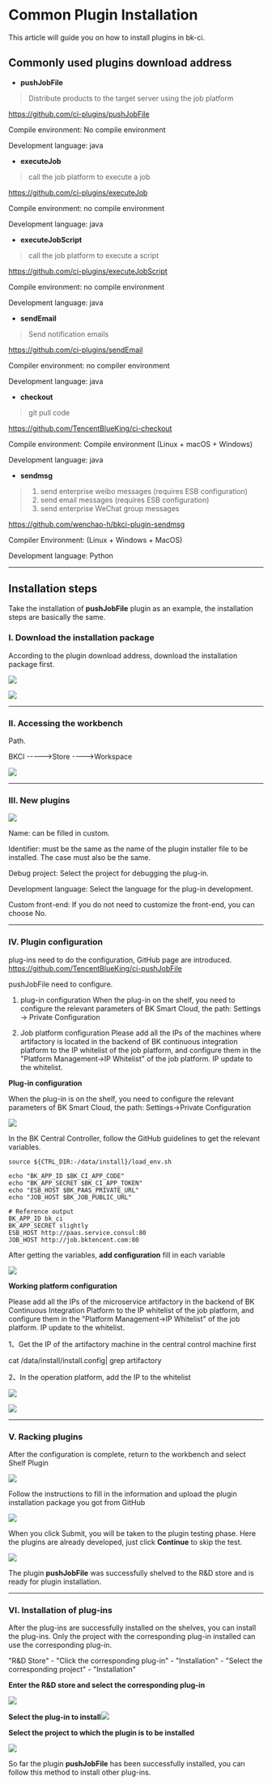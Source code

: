 # Common Plugin Installation

This article will guide you on how to install plugins in bk-ci.

## Commonly used plugins download address

* **pushJobFile**

> Distribute products to the target server using the job platform

https://github.com/ci-plugins/pushJobFile

Compile environment: No compile environment

Development language: java



* **executeJob**

> call the job platform to execute a job

https://github.com/ci-plugins/executeJob

Compile environment: no compile environment

Development language: java



* **executeJobScript**

> call the job platform to execute a script

https://github.com/ci-plugins/executeJobScript

Compile environment: no compile environment

Development language: java



* **sendEmail**

> Send notification emails

https://github.com/ci-plugins/sendEmail

Compiler environment: no compiler environment

Development language: java



* **checkout**

> git pull code

https://github.com/TencentBlueKing/ci-checkout

Compile environment: Compile environment (Linux + macOS + Windows)

Development language: java



* **sendmsg**

> 1. send enterprise weibo messages (requires ESB configuration)
> 2. send email messages (requires ESB configuration)
> 3. send enterprise WeChat group messages

https://github.com/wenchao-h/bkci-plugin-sendmsg

Compiler Environment: (Linux + Windows + MacOS)

Development language: Python

---

## Installation steps

Take the installation of **pushJobFile** plugin as an example, the installation steps are basically the same.

### I. Download the installation package

According to the plugin download address, download the installation package first.

![](../../.gitbook/assets/download_plugin_zip.png)

![](../../.gitbook/assets/download_plugin_zip2.png)

---

### II. Accessing the workbench

Path.

BKCI ----->Store ---->Workspace

![](../../.gitbook/assets/toworktable.png)

---

### III. New plugins

![](../../.gitbook/assets/add_plugin.png)

Name: can be filled in custom.

Identifier: must be the same as the name of the plugin installer file to be installed. The case must also be the same.

Debug project: Select the project for debugging the plug-in.

Development language: Select the language for the plug-in development.

Custom front-end: If you do not need to customize the front-end, you can choose No.

---

### IV. Plugin configuration

plug-ins need to do the configuration, GitHub page are introduced. https://github.com/TencentBlueKing/ci-pushJobFile

pushJobFile need to configure.

1. plug-in configuration
When the plug-in on the shelf, you need to configure the relevant parameters of BK Smart Cloud, the path: Settings -> Private Configuration

2. Job platform configuration
Please add all the IPs of the machines where artifactory is located in the backend of BK continuous integration platform to the IP whitelist of the job platform, and configure them in the "Platform Management->IP Whitelist" of the job platform. IP update to the whitelist.



**Plug-in configuration**

When the plug-in is on the shelf, you need to configure the relevant parameters of BK Smart Cloud, the path: Settings->Private Configuration

![](../../.gitbook/assets/private_config.png)

In the BK Central Controller, follow the GitHub guidelines to get the relevant variables.

```
source ${CTRL_DIR:-/data/install}/load_env.sh

echo "BK_APP_ID $BK_CI_APP_CODE"
echo "BK_APP_SECRET $BK_CI_APP_TOKEN"
echo "ESB_HOST $BK_PAAS_PRIVATE_URL"
echo "JOB_HOST $BK_JOB_PUBLIC_URL"

# Reference output
BK_APP_ID bk_ci
BK_APP_SECRET slightly
ESB_HOST http://paas.service.consul:80
JOB_HOST http://job.bktencent.com:80
```

After getting the variables, **add configuration** fill in each variable

![](../../.gitbook/assets/add_plugin_var.png)



**Working platform configuration**

Please add all the IPs of the microservice artifactory in the backend of BK Continuous Integration Platform to the IP whitelist of the job platform, and configure them in the "Platform Management->IP Whitelist" of the job platform. IP update to the whitelist.



1、Get the IP of the artifactory machine in the central control machine first

cat /data/install/install.config| grep artifactory



2、In the operation platform, add the IP to the whitelist

![](../../.gitbook/assets/image-20220401162613444.png)



![](../../.gitbook/assets/image-20220401163005167.png)

---

### V. Racking plugins

After the configuration is complete, return to the workbench and select Shelf Plugin

![](../../.gitbook/assets/image-20220401163151231.png)

Follow the instructions to fill in the information and upload the plugin installation package you got from GitHub

![](../../.gitbook/assets/image-20220401163739926.png)

When you click Submit, you will be taken to the plugin testing phase. Here the plugins are already developed, just click **Continue** to skip the test.

![](../../.gitbook/assets/image-20220401163907672.png)

The plugin **pushJobFile** was successfully shelved to the R&D store and is ready for plugin installation.



---

### VI. Installation of plug-ins

After the plug-ins are successfully installed on the shelves, you can install the plug-ins. Only the project with the corresponding plug-in installed can use the corresponding plug-in.

"R&D Store" - "Click the corresponding plug-in" - "Installation" - "Select the corresponding project" - "Installation"



**Enter the R&D store and select the corresponding plug-in**

![](../../.gitbook/assets/image-20220606160525103.png)

**Select the plug-in to install**![](../../.gitbook/assets/image-20220606160351809.png)

**Select the project to which the plugin is to be installed**

![](../../.gitbook/assets/image-20220606160702553.png)



So far the plugin **pushJobFile** has been successfully installed, you can follow this method to install other plug-ins.